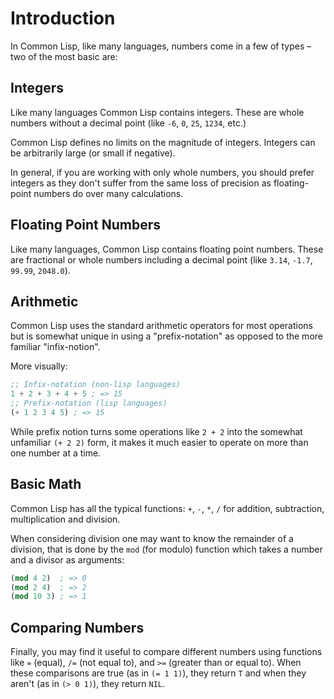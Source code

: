 # Introduction

In Common Lisp, like many languages, numbers come in a few of types – two of the most basic are:

## Integers

Like many languages Common Lisp contains integers.
These are whole numbers without a decimal point (like `-6`, `0`, `25`, `1234`, etc.)

Common Lisp defines no limits on the magnitude of integers.
Integers can be arbitrarily large (or small if negative).

In general, if you are working with only whole numbers, you should prefer integers as they don't suffer from the same loss of precision as floating-point numbers do over many calculations.

## Floating Point Numbers

Like many languages, Common Lisp contains floating point numbers.
These are fractional or whole numbers including a decimal point (like `3.14`, `-1.7`, `99.99`, `2048.0`).

## Arithmetic

Common Lisp uses the standard arithmetic operators for most operations but is somewhat unique in using a "prefix-notation" as  opposed to the more familiar "infix-notion".

More visually:

```lisp
;; Infix-notation (non-lisp languages)
1 + 2 + 3 + 4 + 5 ; => 15
;; Prefix-notation (lisp languages)
(+ 1 2 3 4 5) ; => 15
```

While prefix notion turns some operations like `2 + 2` into the somewhat unfamiliar `(+ 2 2)` form, it makes it much easier to operate on more than one number at a time.

## Basic Math

Common Lisp has all the typical functions: `+`, `-`, `*`, `/` for addition, subtraction, multiplication and division.

When considering division one may want to know the remainder of a division, that is done by the `mod` (for modulo) function which takes a number and a divisor as arguments: 

```lisp
(mod 4 2)  ; => 0
(mod 2 4)  ; => 2
(mod 10 3) ; => 1
```

## Comparing Numbers

Finally, you may find it useful to compare different numbers using functions like `=` (equal), `/=` (not equal to), and `>=` (greater than or equal to).
When these comparisons are true (as in `(= 1 1)`), they return `T` and when they aren't (as in `(> 0 1)`), they return `NIL`.

